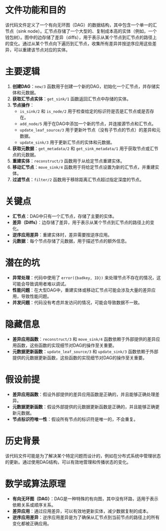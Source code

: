 # 文件功能和目的

该代码文件定义了一个有向无环图（DAG）的数据结构，其中包含一个单一的汇节点（sink node）。汇节点存储了一个大型的、复制成本高的实体（例如，一个钱包树）。图中的边存储了差异（diffs），用于表示从某个节点到汇节点的路径上的变化。通过从某个节点向下遍历到汇节点，收集所有差异并按逆序应用这些差异，可以重建该节点对应的实体。

# 主要逻辑

1. **创建DAG**：`new/3` 函数用于创建一个新的DAG，初始化一个汇节点，并存储实体和元数据。
2. **获取汇节点实体**：`get_sink/1` 函数返回汇节点中存储的实体。
3. **节点操作**：
   - `is_sink/2` 和 `is_node/2` 用于检查给定的标识符是否是汇节点或是否存在。
   - `add_node/5` 用于在DAG中添加一个新的节点，并连接源节点和汇节点。
   - `update_leaf_source/3` 用于更新叶节点（没有子节点的节点）的差异和元数据。
   - `update_sink/3` 用于更新汇节点的实体和元数据。
4. **获取元数据**：`get_metadata/2` 和 `get_sink_metadata/1` 用于获取节点或汇节点的元数据。
5. **重建实体**：`reconstruct/3` 函数用于从给定节点重建实体。
6. **移动汇节点**：`move_sink/4` 函数用于将给定节点设置为新的汇节点，并重建实体。
7. **过滤节点**：`filter/2` 函数用于移除距离汇节点超过指定深度的节点。

# 关键点

- **汇节点**：DAG中只有一个汇节点，存储了主要的实体。
- **差异（Diffs）**：边存储了差异，用于表示从某个节点到汇节点的路径上的变化。
- **逆序应用差异**：重建实体时，差异需要按逆序应用。
- **元数据**：每个节点存储了元数据，用于描述节点的额外信息。

# 潜在的坑

- **异常处理**：代码中使用了 `error({badkey, ID})` 来处理节点不存在的情况，这可能会导致调用者难以调试。
- **性能问题**：在大型DAG中，重建实体或移动汇节点可能会涉及大量的差异应用，导致性能问题。
- **并发问题**：代码没有考虑并发访问的情况，可能会导致数据不一致。

# 隐藏信息

- **差异应用函数**：`reconstruct/3` 和 `move_sink/4` 函数依赖于外部提供的差异应用函数，这些函数的实现细节对DAG的操作至关重要。
- **元数据更新函数**：`update_leaf_source/3` 和 `update_sink/3` 函数依赖于外部提供的元数据更新函数，这些函数的实现细节对DAG的操作至关重要。

# 假设前提

- **差异应用函数**：假设外部提供的差异应用函数是正确的，并且能够正确处理差异。
- **元数据更新函数**：假设外部提供的元数据更新函数是正确的，并且能够正确更新元数据。
- **节点标识符唯一性**：假设所有节点的标识符是唯一的，不会重复。

# 历史背景

该代码文件可能是为了解决某个特定问题而设计的，例如在分布式系统中管理状态的更新。通过使用DAG结构，可以有效地管理和传播状态的变化。

# 数学或算法原理

- **有向无环图（DAG）**：DAG是一种特殊的有向图，其中没有环路，适用于表示依赖关系或顺序关系。
- **差异应用**：通过应用差异，可以有效地更新实体，减少数据复制的成本。
- **逆序应用差异**：逆序应用差异是为了确保从汇节点到当前节点的路径上的所有变化都被正确应用。